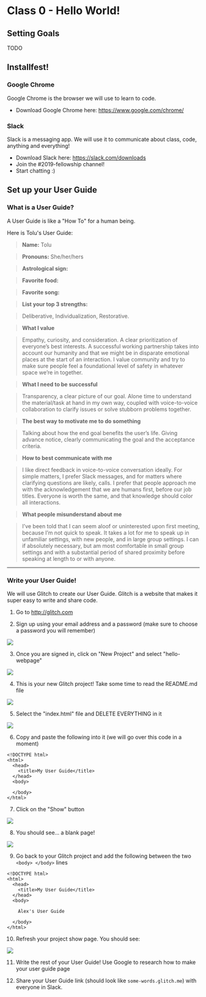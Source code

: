 # Class 0 - Hello World!

## Setting Goals

TODO

## Installfest!

### Google Chrome

Google Chrome is the browser we will use to learn to code.

* Download Google Chrome here: https://www.google.com/chrome/

### Slack

Slack is a messaging app. We will use it to communicate about class, code, anything and everything!

* Download Slack here: https://slack.com/downloads
* Join the #2019-fellowship channel!
* Start chatting :)

## Set up your User Guide

### What is a User Guide?

A User Guide is like a "How To" for a human being.

Here is Tolu's User Guide:

> **Name:** Tolu

> **Pronouns:** She/her/hers

> **Astrological sign:**

> **Favorite food:**

> **Favorite song:**

> **List your top 3 strengths:**

> Deliberative, Individualization, Restorative.

> **What I value**

> Empathy, curiosity, and consideration. A clear prioritization of everyone’s best interests. A successful working partnership takes into account our humanity and that we might be in disparate emotional places at the start of an interaction. I value community and try to make sure people feel a foundational level of safety in whatever space we’re in together.

> **What I need to be successful**

> Transparency, a clear picture of our goal. Alone time to understand the material/task at hand in my own way, coupled with voice-to-voice collaboration to clarify issues or solve stubborn problems together.

> **The best way to motivate me to do something**

> Talking about how the end goal benefits the user’s life. Giving advance notice, clearly communicating the goal and the acceptance criteria.

> **How to best communicate with me**

> I like direct feedback in voice-to-voice conversation ideally. For simple matters, I prefer Slack messages, and for matters where clarifying questions are likely, calls. I prefer that people approach me with the acknowledgement that we are humans first, before our job titles. Everyone is worth the same, and that knowledge should color all interactions.

> **What people misunderstand about me**

> I’ve been told that I can seem aloof or uninterested upon first meeting, because I’m not quick to speak. It takes a lot for me to speak up in unfamiliar settings, with new people, and in large group settings. I can if absolutely necessary, but am most comfortable in small group settings and with a substantial period of shared proximity before speaking at length to or with anyone.

---

### Write your User Guide!

We will use Glitch to create our User Guide. Glitch is a website that makes it super easy to write and share code.

1. Go to http://glitch.com

2. Sign up using your email address and a password (make sure to choose a password you will remember)

![](images/glitch1.png)

3. Once you are signed in, click on "New Project" and select "hello-webpage"

![](images/glitch2.png)

4. This is your new Glitch project! Take some time to read the README.md file

![](images/glitch3.png)

5. Select the "index.html" file and DELETE EVERYTHING in it

![](images/glitch4.png)

6. Copy and paste the following into it (we will go over this code in a moment)

```
<!DOCTYPE html>
<html>
  <head>
    <title>My User Guide</title>
  </head>
  <body>

  </body>
</html>
```

7. Click on the "Show" button

![](images/glitch5.png)

8. You should see... a blank page!

![](images/glitch6.png)

9. Go back to your Glitch project and add the following between the two `<body> </body>` lines

```
<!DOCTYPE html>
<html>
  <head>
    <title>My User Guide</title>
  </head>
  <body>

    Alex's User Guide

  </body>
</html>
```

10. Refresh your project show page. You should see:

![](images/glitch7.png)

11. Write the rest of your User Guide! Use Google to research how to make your user guide page

12. Share your User Guide link (should look like `some-words.glitch.me`) with everyone in Slack.

